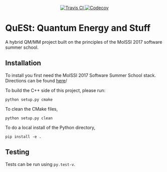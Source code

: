 
<p align="center">
<a href="(https://travis-ci.org/MolSSI-SSS/SSS_2017_QuESt.svg?branch=master)">
  <img src="https://travis-ci.org/MolSSI-SSS/SSS_2017_QuESt" alt="Travis CI"/>
</a>
<a href="https://codecov.io/gh/MolSSI-SSS/SSS_2017_QuESt">
  <img src="https://codecov.io/gh/MolSSI-SSS/SSS_2017_QuESt/branch/master/graph/badge.svg" alt="Codecov" />
</a>
</p>

# QuESt: Quantum Energy and Stuff 
A hybrid QM/MM project built on the principles of the MolSSI 2017 software
summer school.

## Installation
To install you first need the MolSSI 2017 Software Summer School stack.
Directions can be found
[here](https://molssi-sss.github.io/Logistics_SSS_2017/Setup.html)/

To build the C++ side of this project, please run:
```
python setup.py cmake
```

To clean the CMake files,
```
python setup.py clean
```

To do a local install of the Python directory,
```
pip install -e .
```


## Testing
Tests can be run using `py.test-v`.

